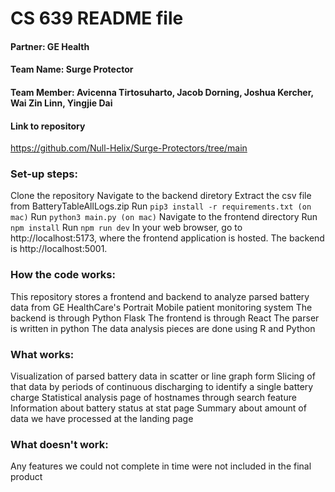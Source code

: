 # CS 639 README file

#### Partner: GE Health

#### Team Name: Surge Protector

#### Team Member: Avicenna Tirtosuharto, Jacob Dorning, Joshua Kercher, Wai Zin Linn, Yingjie Dai

#### Link to repository

https://github.com/Null-Helix/Surge-Protectors/tree/main

### Set-up steps:

Clone the repository
Navigate to the backend diretory
Extract the csv file from BatteryTableAllLogs.zip
Run `pip3 install -r requirements.txt (on mac)`
Run `python3 main.py (on mac)`
Navigate to the frontend directory
Run `npm install`
Run `npm run dev`
In your web browser, go to http://localhost:5173, where the frontend application is hosted. The backend is http://localhost:5001.

### How the code works:

This repository stores a frontend and backend to analyze parsed battery data from GE HealthCare's Portrait Mobile patient monitoring system
The backend is through Python Flask
The frontend is through React
The parser is written in python
The data analysis pieces are done using R and Python

### What works:

Visualization of parsed battery data in scatter or line graph form
Slicing of that data by periods of continuous discharging to identify a single battery charge
Statistical analysis page of hostnames through search feature
Information about battery status at stat page
Summary about amount of data we have processed at the landing page

### What doesn't work:

Any features we could not complete in time were not included in the final product
